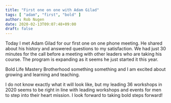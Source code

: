 ```yaml
---
title: "First one on one with Adam Gilad"
tags: [ "adam", "first", "bold" ]
author: Rob Nugen
date: 2020-02-13T09:07:48+09:00
draft: false
---
```


Today I met Adam Gilad for our first one on one phone meeting.  He
shared about his history and answered questions to my satisfaction.
We had just 30 minutes for the call before a meeting with other
leaders who are taking his course.  The program is expanding as it
seems he just started it this year.

Bold Life Mastery Brotherhood something something and I am excited
about growing and learning and teaching.

I do not know exactly what it will look like, but my leading 36
workshops in 2020 seems to be right in line with leading workshops and
events for men to step into their heart mission.  I look forward to
taking bold steps forward!
